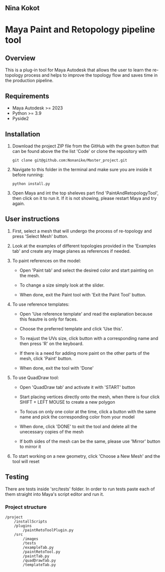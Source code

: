 ## Nina Kokot

# Maya Paint and Retopology pipeline tool

## Overview

This is a plug-in tool for Maya Autodesk that allows the user to learn the re-topology process and helps to improve the topology flow and saves time in the production pipeline.

## Requirements
* Maya Autodesk >= 2023
* Python >= 3.9
* Pyside2

## Installation
1. Download the project ZIP file from the GitHub with the green button that can be found above the the list 'Code' or clone the repository with 

   ```
   git clone git@github.com:Nonanike/Master_project.git
   ```

2. Navigate to this folder in the terminal and make sure you are inside it before running:
   ```
   python install.py
	```
3. Open Maya and int the top sheleves part find 'PaintAndRetopologyTool', then click on it to run it. If it is not showing, please restart Maya and try again.

## User instructions

1. First, select a mesh that will undergo the process of re-topology and press 'Select Mesh' button.

2. Look at the examples of different topologies provided in the 'Examples tab' and create any image planes as references if needed.

3. To paint references on the model:

	* Open 'Paint tab' and select the desired color and start painting on the mesh. 
	
	* To change a size simply look at the slider.

	* When done, exit the Paint tool with 'Exit the Paint Tool' button.

4. To use reference templates:

	* Open 'Use reference template' and read the explanation because this feautre is only for faces.

	* Choose the preferred template and click 'Use this'.

	* To reajust the UVs size, click button with a corresponding name and then press 'R' on the keyboard.

	* If there is a need for adding more paint on the other parts of the mesh, click 'Paint' button.

	* When done, exit the tool with 'Done'

5. To use QuadDraw tool:

	* Open 'QuadDraw tab' and activate it with 'START' button 

	* Start placing vertices directly onto the mesh, when there is four click SHIFT + LEFT MOUSE to create a new polygon

	* To focus on only one color at the time, click a button with the same name and pick the corresponding color from your model

	* When done, click 'DONE' to exit the tool and delete all the unecessary copies of the mesh

	* If both sides of the mesh can be the same, please use 'Mirror' button to mirror it

6. To start working on a new geometry, click 'Choose a New Mesh' and the tool will reset

## Testing
There are tests inside 'src/tests' folder. In order to run tests paste each of them straight into Maya's script editor and run it.

### Project structure

	/project
		/installScripts
		/plugins
			/paintRetoToolPlugin.py
		/src
			/images
			/tests
			/exampleTab.py
			/paintRetoTool.py
			/paintTab.py
			/quadDrawTab.py
			/templateTab.py
